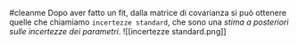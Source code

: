 #cleanme
Dopo aver fatto un fit, dalla matrice di covarianza si può ottenere quelle che chiamiamo `incertezze standard`, che sono una _stima a posteriori sulle incertezze dei parametri_.
![[incertezze standard.png]]
